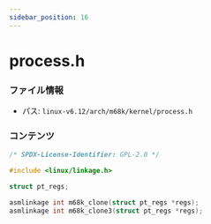 ```yaml
---
sidebar_position: 16
---
```

# process.h

### ファイル情報

- パス: `linux-v6.12/arch/m68k/kernel/process.h`

### コンテンツ

```h
/* SPDX-License-Identifier: GPL-2.0 */

#include <linux/linkage.h>

struct pt_regs;

asmlinkage int m68k_clone(struct pt_regs *regs);
asmlinkage int m68k_clone3(struct pt_regs *regs);

```
